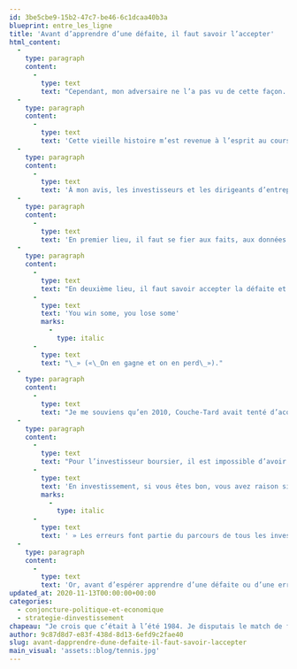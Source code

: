 ```yaml
---
id: 3be5cbe9-15b2-47c7-be46-6c1dcaa40b3a
blueprint: entre_les_ligne
title: 'Avant d’apprendre d’une défaite, il faut savoir l’accepter'
html_content:
  -
    type: paragraph
    content:
      -
        type: text
        text: "Cependant, mon adversaire ne l’a pas vu de cette façon. Il a refusé de me serrer la main et a continué à\_ argumenter auprès de l’arbitre. Il a même demandé que l’organisateur du tournoi vienne sur le court afin qu’il puisse lui soumettre ses arguments. Après quelques minutes à l’écouter, j’ai ramassé mon sac de raquettes et suis sorti du court en direction des vestiaires. Environ une demi-heure plus tard, après avoir pris ma douche et changé de vêtements, je suis ressorti du vestiaire pour constater que mon adversaire était toujours en train d’argumenter avec les arbitres! Il n’a jamais accepté sa défaite."
  -
    type: paragraph
    content:
      -
        type: text
        text: 'Cette vieille histoire m’est revenue à l’esprit au cours des derniers jours, depuis le verdict officiel des élections présidentielles américaines et la réaction de déni de M. Trump et de plusieurs membres du parti conservateur.'
  -
    type: paragraph
    content:
      -
        type: text
        text: 'À mon avis, les investisseurs et les dirigeants d’entreprises peuvent apprendre beaucoup de cette réaction de Trump.'
  -
    type: paragraph
    content:
      -
        type: text
        text: 'En premier lieu, il faut se fier aux faits, aux données. En examinant les résultats de l’élection, il me semble que les chances sont à peu près nulles que Donald Trump réussisse à renverser le résultat de l’élection.'
  -
    type: paragraph
    content:
      -
        type: text
        text: "En deuxième lieu, il faut savoir accepter la défaite et tenter d’en tirer des leçons pour mieux faire lors de la prochaine bataille. Croyez-vous que mon adversaire de 1984 a appris de sa défaite s’il n’a jamais été capable de l’accepter? Au tennis, comme dans tout domaine compétitif, comme le disent les Américains\_: «\_"
      -
        type: text
        text: 'You win some, you lose some'
        marks:
          -
            type: italic
      -
        type: text
        text: "\_» («\_On en gagne et on en perd\_»)."
  -
    type: paragraph
    content:
      -
        type: text
        text: "Je me souviens qu’en 2010, Couche-Tard avait tenté d’acquérir la société américaine Casey’s General Stores («\_CASY\_»). Malgré une offre qui semblait attrayante pour les actionnaires de la société, le conseil d’administration de cette dernière l’avait refusée. À l’époque, \_après avoir étiré la période de son offre, M. Bouchard avait abdiqué. C’était, me semblait-il, un échec humiliant et très public pour Couche-Tard et pour M. Bouchard. Or, au lieu de s’entêter et de majorer son offre, la société s’est retirée en bon perdant. Deux ans plus tard, en 2012, elle a fait l’acquisition majeure de Statoil Fuel & Refueling, un exploitant de quelque 2\_300 dépanneurs dans le Nord de l’Europe, qui s’est avérée un grand succès pour ses actionnaires."
  -
    type: paragraph
    content:
      -
        type: text
        text: "Pour l’investisseur boursier, il est impossible d’avoir raison à tout coup. Dans son livre «\_One Up On Wall Street\_», le célèbre investisseur Peter Lynch a écrit\_: «\_"
      -
        type: text
        text: 'En investissement, si vous êtes bon, vous avez raison six fois sur dix. Vous n’aurez jamais raison neuf fois sur dix.'
        marks:
          -
            type: italic
      -
        type: text
        text: ' » Les erreurs font partie du parcours de tous les investisseurs, même les meilleurs. Or, à mon avis, ce qui différencie ces derniers des autres n’est pas qu’ils ne commettent pas d’erreurs, mais qu’ils apprennent de celles-ci et qu’ils aient tendance à ne jamais les répéter.'
  -
    type: paragraph
    content:
      -
        type: text
        text: 'Or, avant d’espérer apprendre d’une défaite ou d’une erreur, il faut d’abord l’accepter humblement et en bon perdant.'
updated_at: 2020-11-13T00:00:00+00:00
categories:
  - conjoncture-politique-et-economique
  - strategie-dinvestissement
chapeau: "Je crois que c’était à l’été 1984. Je disputais le match de finale d’un tournoi de tennis pour la région de l’Est du Canada dans la catégorie 14 ans et moins. Je me souviens très bien du dernier point, le point de match\_: je servais et le pointage était de 5-3, 40-30, après avoir remporté la première manche. J’effectue mon service qui tombe sur la ligne du centre – un as! Mais mon adversaire appelle la balle à l’extérieur. S’ensuit un long argument qui se conclut par une décision de l’arbitre à l’effet que la balle était sur la ligne\_: j’avais remporté le match!"
author: 9c87d8d7-e83f-438d-8d13-6efd9c2fae40
slug: avant-dapprendre-dune-defaite-il-faut-savoir-laccepter
main_visual: 'assets::blog/tennis.jpg'
---
```

